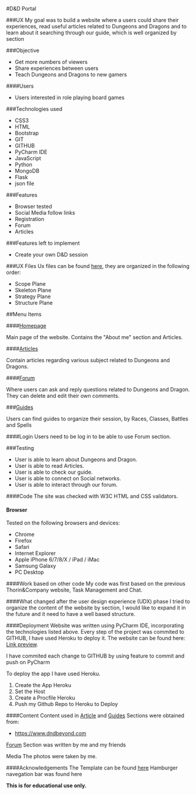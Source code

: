 #D&D Portal

###UX
My goal was to build a website where a users could share their experiences, read useful articles related to Dungeons and Dragons and to learn about it searching through our guide, which is well organized by section

###Objective
* Get more numbers of viewers
* Share experiences between users
* Teach Dungeons and Dragons to new gamers

####Users
* Users interested in role playing board games

###Technologies used
* CSS3
* HTML
* Bootstrap
* GIT
* GITHUB
* PyCharm IDE
* JavaScript
* Python
* MongoDB
* Flask
* json file

###Features
* Browser tested
* Social Media follow links
* Registration
* Forum
* Articles

###Features left to implement
* Create your own D&D session

###UX Files
Ux files can be found [here](https://github.com/luziandrade/dandd_milestonepro/tree/master/user-design-experience), they are organized in the following order:

* Scope Plane
* Skeleton Plane
* Strategy Plane
* Structure Plane

##Menu Items

####[Homepage](https://dungeonanddragons-thirdproject.herokuapp.com/)

Main page of the website. Contains the "About me" section and Articles.

####[Articles](https://dungeonanddragons-thirdproject.herokuapp.com/articles)

Contain articles regarding various subject related to Dungeons and Dragons.

####[Forum](https://dungeonanddragons-thirdproject.herokuapp.com/get_comments)

Where users can ask and reply questions related to Dungeons and Dragon. They can delete and edit their own comments.

###[Guides](https://dungeonanddragons-thirdproject.herokuapp.com/get_battle)

Users can find guides to organize their session, by Races, Classes, Battles and Spells

####Login
Users need to be log in to be able to use Forum section.

###Testing

* User is able to learn about Dungeons and Dragon.
* User is able to read Articles.
* User is able to check our guide.
* User is able to connect on Social networks.
* User is able to interact through our forum.

####Code
The site was checked with W3C HTML and CSS validators.

#### Browser
Tested on the following browsers and devices:

* Chrome
* Firefox
* Safari
* Internet Explorer
* Apple iPhone 6/7/8/X / iPad / iMac
* Samsung Galaxy
* PC Desktop

####Work based on other code
My code was first based on the previous Thorin&Company website, Task Management and Chat.

####What changed after the user design experience (UDX) phase
I tried to organize the content of the website by section, I would like to expand it in the future and it need to have a well based structure.

####Deployment
Website was written using PyCharm IDE, incorporating the technologies listed above. Every step of the project was commited to GITHUB, I have used Heroku to deploy it. The website can be found here: [Link preview](https://dungeonanddragons-thirdproject.herokuapp.com/).

I have commited each change to GITHUB by using feature to commit and push on PyCharm

To deploy the app I have used Heroku.
1. Create the App Heroku
2. Set the Host
3. Create a Procfile Heroku
4. Push my Github Repo to Heroku to Deploy
 

####Content
Content used in [Article](https://dungeonanddragons-thirdproject.herokuapp.com/articles) and [Guides](https://dungeonanddragons-thirdproject.herokuapp.com/get_battle) Sections were obtained from:

* https://www.dndbeyond.com

[Forum](https://dungeonanddragons-thirdproject.herokuapp.com/get_comments) Section was written by me and my friends

Media
The photos were taken by me.

####Acknowledgements
The Template can be found [here](https://startbootstrap.com/previews/stylish-portfolio/)
Hamburger navegation bar was found here

**This is for educational use only.**
